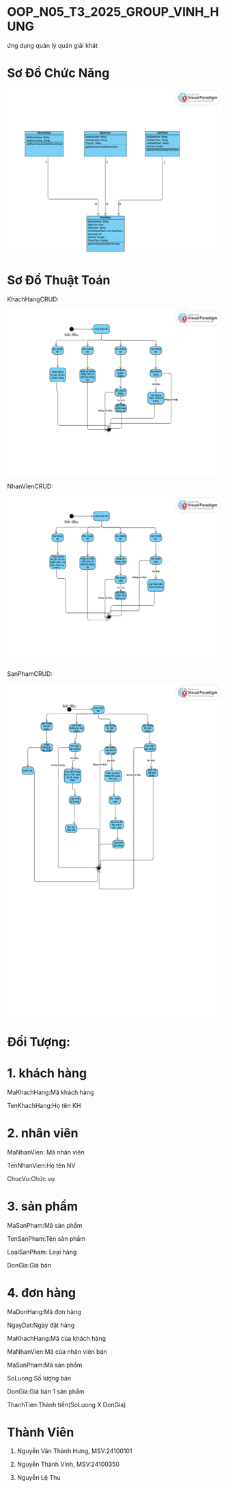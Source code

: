 # OOP_N05_T3_2025_GROUP_VINH_HUNG

ứng dụng quản lý quán giải khát

# Sơ Đồ Chức Năng

![Mô tả ảnh](https://github.com/nguyenvanthanhhung/OOP_N05_T3_2025_GROUP_VINH_HUNG/blob/main/Untitled1.1%20(1).png?raw=true)

# Sơ Đồ Thuật Toán

KhachHangCRUD:

![Mô tả ảnh](https://github.com/nguyenvanthanhhung/OOP_N05_T3_2025_GROUP_VINH_HUNG/blob/main/Untitled.png?raw=true)

NhanVienCRUD:

![Mô tả ảnh](https://github.com/nguyenvanthanhhung/OOP_N05_T3_2025_GROUP_VINH_HUNG/blob/main/NhanVienCRUD.png?raw=true)

SanPhamCRUD:

![Mô tả ảnh](https://github.com/nguyenvanthanhhung/OOP_N05_T3_2025_GROUP_VINH_HUNG/blob/main/SanPhamCRUD.png?raw=true)

# Đối Tượng:

# 1. khách hàng

MaKhachHang:Mã khách hàng

TenKhachHang:Họ tên KH

# 2. nhân viên

MaNhanVien:	Mã nhân viên

TenNhanVien:Họ tên NV

ChucVu:Chức vụ

# 3. sản phẩm

MaSanPham:Mã sản phẩm

TenSanPham:Tên sản phẩm

LoaiSanPham: Loại hàng

DonGia:Giá bán

# 4. đơn hàng

MaDonHang:Mã đơn hàng

NgayDat:Ngày đặt hàng

MaKhachHang:Mã của khách hàng

MaNhanVien:Mã của nhân viên bán

MaSanPham:Mã sản phẩm

SoLuong:Số lượng bán

DonGia:Giá bán 1 sản phẩm

ThanhTien:Thành tiền(SoLuong X DonGia)


# Thành Viên
1. Nguyễn Văn Thành Hưng, MSV:24100101

2. Nguyễn Thành Vinh, MSV:24100350

3. Nguyễn Lệ Thu












